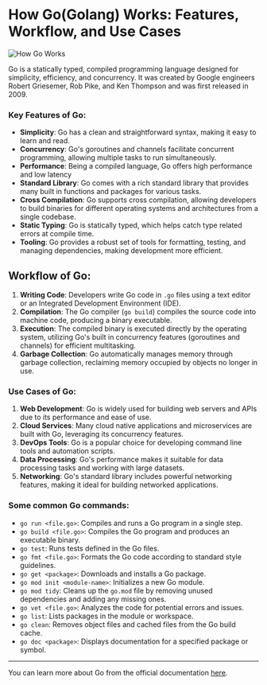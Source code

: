 # How Go(Golang) Works: Features, Workflow, and Use Cases

![How Go Works](https://res.cloudinary.com/dj98bhfz1/image/upload/v1758421564/How_Go_Works__Introduction_and_Visuals_jft03f.avif)

Go is a statically typed, compiled programming language designed for simplicity, efficiency, and concurrency. It was created by Google engineers Robert Griesemer, Rob Pike, and Ken Thompson and was first released in 2009.

### Key Features of Go:

- **Simplicity**: Go has a clean and straightforward syntax, making it easy to learn and read.
- **Concurrency**: Go's goroutines and channels facilitate concurrent programming, allowing multiple tasks to run simultaneously.
- **Performance**: Being a compiled language, Go offers high performance and low latency
- **Standard Library**: Go comes with a rich standard library that provides many built in functions and packages for various tasks.
- **Cross Compilation**: Go supports cross compilation, allowing developers to build binaries for different operating systems and architectures from a single codebase.
- **Static Typing**: Go is statically typed, which helps catch type related errors at compile time.
- **Tooling**: Go provides a robust set of tools for formatting, testing, and managing dependencies, making development more efficient.

## Workflow of Go:

1. **Writing Code**: Developers write Go code in `.go` files using a text editor or an Integrated Development Environment (IDE).
2. **Compilation**: The Go compiler (`go build`) compiles the source code into machine code, producing a binary executable.
3. **Execution**: The compiled binary is executed directly by the operating system, utilizing Go's built in concurrency features (goroutines and channels) for efficient multitasking.
4. **Garbage Collection**: Go automatically manages memory through garbage collection, reclaiming memory occupied by objects no longer in use.

### Use Cases of Go:

1. **Web Development**: Go is widely used for building web servers and APIs due to its performance and ease of use.
2. **Cloud Services**: Many cloud native applications and microservices are built with Go, leveraging its concurrency features.
3. **DevOps Tools**: Go is a popular choice for developing command line tools and automation scripts.
4. **Data Processing**: Go's performance makes it suitable for data processing tasks and working with large datasets.
5. **Networking**: Go's standard library includes powerful networking features, making it ideal for building networked applications.

### Some common Go commands:

- `go run <file.go>`: Compiles and runs a Go program in a single step.
- `go build <file.go>`: Compiles the Go program and produces an executable binary.
- `go test`: Runs tests defined in the Go files.
- `go fmt <file.go>`: Formats the Go code according to standard style guidelines.
- `go get <package>`: Downloads and installs a Go package.
- `go mod init <module-name>`: Initializes a new Go module.
- `go mod tidy`: Cleans up the `go.mod` file by removing unused dependencies and adding any missing ones.
- `go vet <file.go>`: Analyzes the code for potential errors and issues.
- `go list`: Lists packages in the module or workspace.
- `go clean`: Removes object files and cached files from the Go build cache.
- `go doc <package>`: Displays documentation for a specified package or symbol.

---

You can learn more about Go from the official documentation [here](https://golang.org/doc/).
